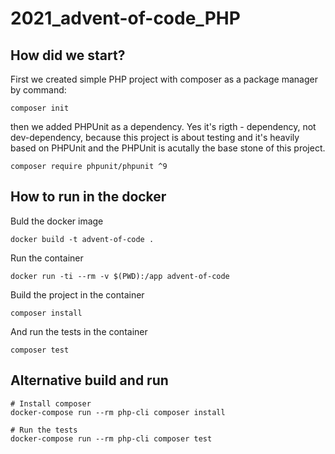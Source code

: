 # 2021_advent-of-code_PHP

## How did we start?
First we created simple PHP project with composer as a package manager by command:

`composer init`

then we added PHPUnit as a dependency. Yes it's rigth - dependency, not dev-dependency,
because this project is about testing and it's heavily based on PHPUnit
and the PHPUnit is acutally the base stone of this project.

`composer require phpunit/phpunit ^9`

## How to run in the docker
Buld the docker image

`docker build -t advent-of-code .`

Run the container

`docker run -ti --rm -v $(PWD):/app advent-of-code`

Build the project in the container

`composer install`

And run the tests in the container

`composer test`

## Alternative build and run
```shell
# Install composer
docker-compose run --rm php-cli composer install

# Run the tests
docker-compose run --rm php-cli composer test
```
